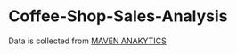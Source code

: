 # Coffee-Shop-Sales-Analysis
Data is collected from [MAVEN ANAKYTICS](https://mavenanalytics.io/data-playground?dataStructure=Single%20table&order=date_added%2Cdesc&pageSize=20&search=Coffee%20Shop%20Sales)
